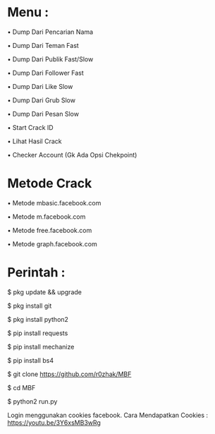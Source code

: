 # Menu :
• Dump Dari Pencarian Nama

• Dump Dari Teman Fast

• Dump Dari Publik Fast/Slow

• Dump Dari Follower Fast

• Dump Dari Like Slow

• Dump Dari Grub Slow

• Dump Dari Pesan Slow

• Start Crack ID

• Lihat Hasil Crack

• Checker Account (Gk Ada Opsi Chekpoint)

# Metode Crack

• Metode mbasic.facebook.com

• Metode m.facebook.com

• Metode free.facebook.com

• Metode graph.facebook.com

# Perintah :

$ pkg update && upgrade

$ pkg install git

$ pkg install python2

$ pip install requests

$ pip install mechanize

$ pip install bs4

$ git clone https://github.com/r0zhak/MBF

$ cd MBF

$ python2 run.py

Login menggunakan cookies facebook. Cara Mendapatkan Cookies : https://youtu.be/3Y6xsMB3wRg
